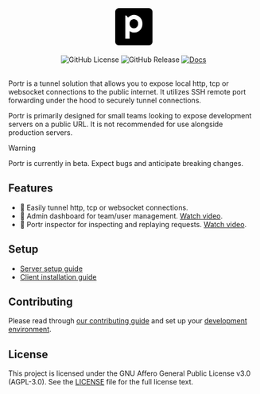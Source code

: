 
<div align="center">
  <img src="docs/src/assets/logo.png" height="75px">
</div>

<br />

<div align="center">
  <img alt="GitHub License" src="https://img.shields.io/github/license/amalshaji/portr">
  <img alt="GitHub Release" src="https://img.shields.io/github/v/release/amalshaji/portr">
  <a href="https://portr.dev" target="_blank"><img alt="Docs" src="https://img.shields.io/badge/Docs-portr.dev-0096FF"></a>
</div>

<br />

Portr is a tunnel solution that allows you to expose local http, tcp or websocket connections to the public internet. It utilizes SSH remote port forwarding under the hood to securely tunnel connections.

Portr is primarily designed for small teams looking to expose development servers on a public URL. It is not recommended for use alongside production servers.

> [!WARNING]
> Portr is currently in beta. Expect bugs and anticipate breaking changes.

## Features

- 🎉 Easily tunnel http, tcp or websocket connections.
- 👾 Admin dashboard for team/user management. [Watch video](https://www.youtube.com/watch?v=Wv5j3YQk3Ew).
- 🚨 Portr inspector for inspecting and replaying requests. [Watch video](https://www.youtube.com/watch?v=_4tipDzuoSs).

## Setup

- [Server setup guide](https://portr.dev/server/)
- [Client installation guide](https://portr.dev/client/installation/)

## Contributing

Please read through [our contributing guide](.github/contributing.md) and set up your [development environment](https://portr.dev/local-development/admin/).

## License

This project is licensed under the GNU Affero General Public License v3.0 (AGPL-3.0). See the  [LICENSE](/LICENSE) file for the full license text.
